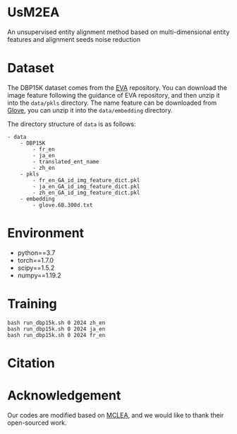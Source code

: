 # UsM2EA
An unsupervised entity alignment method based on multi-dimensional entity features and alignment seeds noise reduction

# Dataset
The DBP15K dataset comes from the [EVA](https://github.com/cambridgeltl/eva) repository. You can download the image feature following the guidance of EVA repository, and then unzip it into the `data/pkls` directory. The name feature can be downloaded from [Glove](https://nlp.stanford.edu/data/glove.6B.zip), you can unzip it into the `data/embedding` directory.

The directory structure of `data` is as follows:
```
- data
    - DBP15K
        - fr_en
        - ja_en
        - translated_ent_name
        - zh_en
    - pkls
        - fr_en_GA_id_img_feature_dict.pkl
        - ja_en_GA_id_img_feature_dict.pkl
        - zh_en_GA_id_img_feature_dict.pkl
    - embedding
        - glove.6B.300d.txt
```

# Environment
* python==3.7
* torch==1.7.0
* scipy==1.5.2
* numpy==1.19.2

# Training
```
bash run_dbp15k.sh 0 2024 zh_en
bash run_dbp15k.sh 0 2024 ja_en
bash run_dbp15k.sh 0 2024 fr_en
```

# Citation

# Acknowledgement
Our codes are modified based on [MCLEA](https://github.com/lzxlin/MCLEA), and we would like to thank their open-sourced work.
